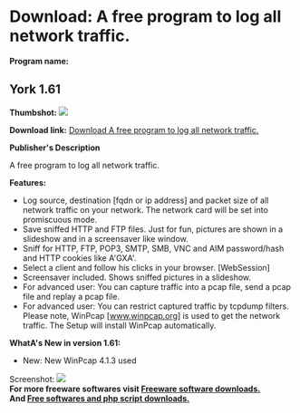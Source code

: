 # Download: A free program to log all network traffic.

**Program name:**

## York 1.61

  
**Thumbshot:** ![](http://www.freewarefiles.com/screenshot/york15_md.jpg)   
  
**Download link:** [Download A free program to log all network traffic.](http://freesoftwares.boysofts.com/York_program_78518.html)  
  


**Publisher's Description**  
  


A free program to log all network traffic. 

**Features:**

  * Log source, destination [fqdn or ip address] and packet size of all network traffic on your network. The network card will be set into promiscuous mode. 
  * Save sniffed HTTP and FTP files. Just for fun, pictures are shown in a slideshow and in a screensaver like window. 
  * Sniff for HTTP, FTP, POP3, SMTP, SMB, VNC and AIM password/hash and HTTP cookies like A'GXA'. 
  * Select a client and follow his clicks in your browser. [WebSession] 
  * Screensaver included. Shows sniffed pictures in a slideshow. 
  * For advanced user: You can capture traffic into a pcap file, send a pcap file and replay a pcap file. 
  * For advanced user: You can restrict captured traffic by tcpdump filters. 
Please note, WinPcap [www.winpcap.org] is used to get the network traffic. The Setup will install WinPcap automatically. 

**WhatA's New in version 1.61:**

  * New: New WinPcap 4.1.3 used 

  
  
Screenshot: ![](http://www.freewarefiles.com/screenshot/york15.jpg)   
**For more freeware softwares visit [Freeware software downloads.](http://freesoftwares.boysofts.com/)**   
**And [Free softwares and php script downloads.](http://www.boysofts.com/)**

